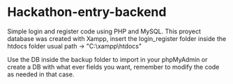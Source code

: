# Hackathon-entry-backend

Simple login and register code using PHP and MySQL.
This proyect database was created with Xampp, insert the login_register folder inside the htdocs folder
usual path -> "C:\xampp\htdocs"

Use the DB inside the backup folder to import in your phpMyAdmin or create a DB with what ever fields you want,
remember to modify the code as needed in that case.
